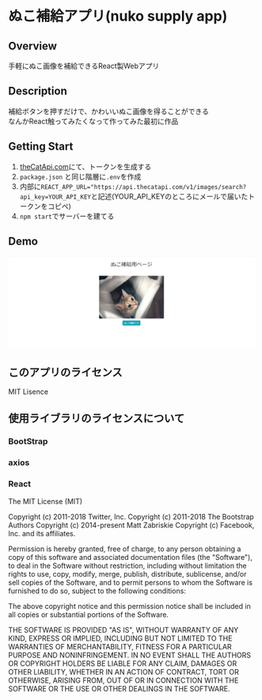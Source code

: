 # ぬこ補給アプリ(nuko supply app)
## Overview
手軽にぬこ画像を補給できるReact製Webアプリ  

## Description
補給ボタンを押すだけで、かわいいぬこ画像を得ることができる  
なんかReact触ってみたくなって作ってみた最初に作品   

## Getting Start
1. [theCatApi.com](https://thecatapi.com)にて、トークンを生成する
2. ```package.json``` と同じ階層に```.env```を作成
3. 内部に```REACT_APP_URL="https://api.thecatapi.com/v1/images/search?api_key=YOUR_API_KEY```と記述(YOUR_API_KEYのところにメールで届いたトークンをコピペ)
4. ```npm start```でサーバーを建てる

## Demo
<img src="./temp.png" width="500">

## このアプリのライセンス
MIT Lisence

## 使用ライブラリのライセンスについて

### BootStrap
### axios
### React
The MIT License (MIT)

Copyright (c) 2011-2018 Twitter, Inc.
Copyright (c) 2011-2018 The Bootstrap Authors
Copyright (c) 2014-present Matt Zabriskie
Copyright (c) Facebook, Inc. and its affiliates.

Permission is hereby granted, free of charge, to any person obtaining a copy
of this software and associated documentation files (the "Software"), to deal
in the Software without restriction, including without limitation the rights
to use, copy, modify, merge, publish, distribute, sublicense, and/or sell
copies of the Software, and to permit persons to whom the Software is
furnished to do so, subject to the following conditions:

The above copyright notice and this permission notice shall be included in
all copies or substantial portions of the Software.

THE SOFTWARE IS PROVIDED "AS IS", WITHOUT WARRANTY OF ANY KIND, EXPRESS OR
IMPLIED, INCLUDING BUT NOT LIMITED TO THE WARRANTIES OF MERCHANTABILITY,
FITNESS FOR A PARTICULAR PURPOSE AND NONINFRINGEMENT. IN NO EVENT SHALL THE
AUTHORS OR COPYRIGHT HOLDERS BE LIABLE FOR ANY CLAIM, DAMAGES OR OTHER
LIABILITY, WHETHER IN AN ACTION OF CONTRACT, TORT OR OTHERWISE, ARISING FROM,
OUT OF OR IN CONNECTION WITH THE SOFTWARE OR THE USE OR OTHER DEALINGS IN
THE SOFTWARE.


